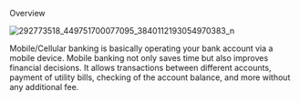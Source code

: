 Overview

![292773518_449751700077095_3840112193054970383_n](https://user-images.githubusercontent.com/109512611/180120609-30056368-0a8a-4f0b-9c8f-a7573d33d4cf.png)

Mobile/Cellular banking is basically operating your bank account via a mobile device. Mobile banking not only saves time but also improves financial decisions. It allows transactions between different accounts, payment of utility bills, checking of the account balance, and more without any additional fee.

